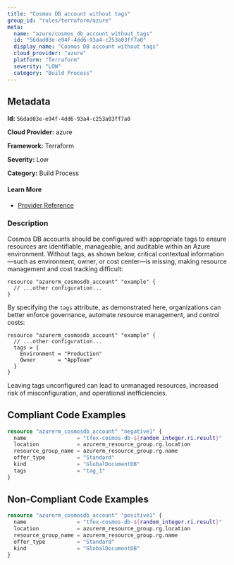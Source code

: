 ```yaml
---
title: "Cosmos DB account without tags"
group_id: "rules/terraform/azure"
meta:
  name: "azure/cosmos_db_account_without_tags"
  id: "56dad03e-e94f-4dd6-93a4-c253a03ff7a0"
  display_name: "Cosmos DB account without tags"
  cloud_provider: "azure"
  platform: "Terraform"
  severity: "LOW"
  category: "Build Process"
---
```

## Metadata

**Id:** `56dad03e-e94f-4dd6-93a4-c253a03ff7a0`

**Cloud Provider:** azure

**Framework:** Terraform

**Severity:** Low

**Category:** Build Process

#### Learn More

 - [Provider Reference](https://registry.terraform.io/providers/hashicorp/azurerm/latest/docs/resources/cosmosdb_account)

### Description

 Cosmos DB accounts should be configured with appropriate tags to ensure resources are identifiable, manageable, and auditable within an Azure environment. Without tags, as shown below, critical contextual information—such as environment, owner, or cost center—is missing, making resource management and cost tracking difficult:

```
resource "azurerm_cosmosdb_account" "example" {
  // ...other configuration...
}
```

By specifying the `tags` attribute, as demonstrated here, organizations can better enforce governance, automate resource management, and control costs:

```
resource "azurerm_cosmosdb_account" "example" {
  // ...other configuration...
  tags = {
    Environment = "Production"
    Owner       = "AppTeam"
  }
}
```

Leaving tags unconfigured can lead to unmanaged resources, increased risk of misconfiguration, and operational inefficiencies.


## Compliant Code Examples
```terraform
resource "azurerm_cosmosdb_account" "negative1" {
  name                = "tfex-cosmos-db-${random_integer.ri.result}"
  location            = azurerm_resource_group.rg.location
  resource_group_name = azurerm_resource_group.rg.name
  offer_type          = "Standard"
  kind                = "GlobalDocumentDB"
  tags                = "tag_1"
}
```
## Non-Compliant Code Examples
```terraform
resource "azurerm_cosmosdb_account" "positive1" {
  name                = "tfex-cosmos-db-${random_integer.ri.result}"
  location            = azurerm_resource_group.rg.location
  resource_group_name = azurerm_resource_group.rg.name
  offer_type          = "Standard"
  kind                = "GlobalDocumentDB"
}
```